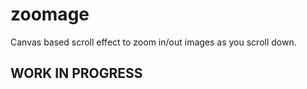 # zoomage
Canvas based scroll effect to zoom in/out images as you scroll down.

## WORK IN PROGRESS
